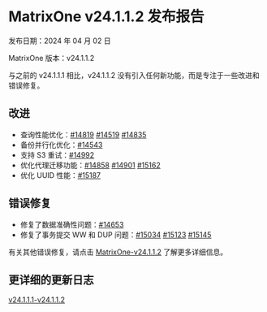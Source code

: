 # **MatrixOne v24.1.1.2 发布报告**

发布日期：2024 年 04 月 02 日

MatrixOne 版本：v24.1.1.2

与之前的 v24.1.1.1 相比，v24.1.1.2 没有引入任何新功能，而是专注于一些改进和错误修复。

## 改进

- 查询性能优化：[#14819](https://github.com/matrixorigin/matrixone/pull/14819) [#14519](https://github.com/matrixorigin/matrixone/pull/14519) [#14835](https://github.com/matrixorigin/matrixone/pull/14835)
- 备份并行化优化：[#14543](https://github.com/matrixorigin/matrixone/pull/14543)
- 支持 S3 重试：[#14992](https://github.com/matrixorigin/matrixone/pull/14992)
- 优化代理迁移功能：[#14858](https://github.com/matrixorigin/matrixone/pull/14858) [#14901](https://github.com/matrixorigin/matrixone/pull/14901) [#15162](https://github.com/matrixorigin/matrixone/pull/15162)
- 优化 UUID 性能：[#15187](https://github.com/matrixorigin/matrixone/pull/15187)

## 错误修复

- 修复了数据准确性问题：[#14653](https://github.com/matrixorigin/matrixone/pull/14653)
- 修复了事务提交 WW 和 DUP 问题：[#15034](https://github.com/matrixorigin/matrixone/pull/15034) [#15123](https://github.com/matrixorigin/matrixone/pull/15123) [#15145](https://github.com/matrixorigin/matrixone/pull/15145)

有关其他错误修复，请点击 [MatrixOne-v24.1.1.2](https://github.com/matrixorigin/matrixone/releases/tag/v1.1.2) 了解更多详细信息。

## 更详细的更新日志

[v24.1.1.1-v24.1.1.2](https://github.com/matrixorigin/matrixone/compare/v1.1.1...v1.1.2)